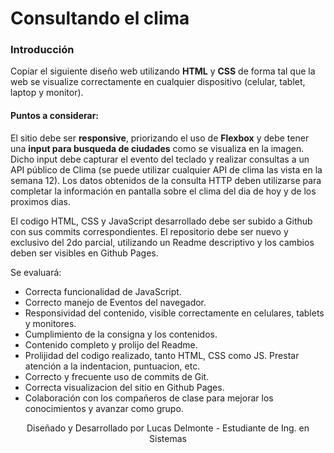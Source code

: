 # Consultando el clima
### **Introducción**

Copiar el siguiente diseño web utilizando **HTML** y **CSS** de forma tal que la web se visualize correctamente en cualquier dispositivo (celular, tablet, laptop y monitor).

#### Puntos a considerar:

El sitio debe ser **responsive**, priorizando el uso de **Flexbox** y debe tener una **input para busqueda de ciudades** como se visualiza en la imagen. Dicho input debe capturar el evento del teclado y realizar consultas a un API público de Clima (se puede utilizar cualquier API de clima las vista en la semana 12).
Los datos obtenidos de la consulta HTTP deben utilizarse para completar la información en pantalla sobre el clima del dia de hoy y de los proximos dias.

El codigo HTML, CSS y JavaScript desarrollado debe ser subido a Github con sus commits correspondientes.
El repositorio debe ser nuevo y exclusivo del 2do parcial, utilizando un Readme descriptivo y los cambios deben ser visibles en Github Pages.

Se evaluará:

* Correcta funcionalidad de JavaScript.
* Correcto manejo de Eventos del navegador.
* Responsividad del contenido, visible correctamente en celulares, tablets y monitores.
* Cumplimiento de la consigna y los contenidos.
* Contenido completo y prolijo del Readme.
* Prolijidad del codigo realizado, tanto HTML, CSS como JS. Prestar atención a la indentacion, puntuacion, etc.
* Correcto y frecuente uso de commits de Git.
* Correcta visualizacion del sitio en Github Pages.
* Colaboración con los compañeros de clase para mejorar los conocimientos y avanzar como grupo.

<p align="center">Diseñado y Desarrollado por Lucas Delmonte - Estudiante de Ing. en Sistemas</p>


